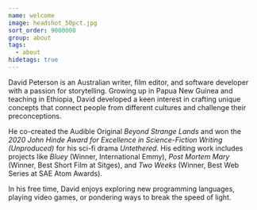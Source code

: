 ```yaml
---
name: welcome
image: headshot_50pct.jpg
sort_order: 9000000
group: about
tags:
  - about
hidetags: true
---
```

David Peterson is an Australian writer, film editor, and software developer with a passion for storytelling. Growing up in Papua New Guinea and teaching in Ethiopia, David developed a keen interest in crafting unique concepts that connect people from different cultures and challenge their preconceptions.

He co-created the Audible Original _Beyond Strange Lands_ and won the _2020 John Hinde Award for Excellence in Science-Fiction Writing (Unproduced)_ for his sci-fi drama _Untethered_. His editing work includes projects like _Bluey_ (Winner, International Emmy), _Post Mortem Mary_ (Winner, Best Short Film at Sitges), and _Two Weeks_ (Winner, Best Web Series at SAE Atom Awards).

In his free time, David enjoys exploring new programming languages, playing video games, or pondering ways to break the speed of light.
